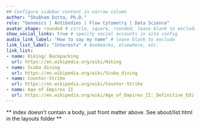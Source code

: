```yaml
---
## Configure sidebar content in narrow column
author: "Shubham Dutta, Ph.D."
role: "Genomics | Antibodies | Flow Cytometry | Data Science"
avatar_shape: rounded # circle, square, rounded, leave blank to exclude
show_social_links: true # specify social accounts in site config
audio_link_label: "How to say my name" # leave blank to exclude
link_list_label: "Interests" # bookmarks, elsewhere, etc.
link_list:
- name: Hiking/ Backpacking
  url: https://en.wikipedia.org/wiki/Hiking
- name: Scuba diving
  url: https://en.wikipedia.org/wiki/Scuba_diving
- name: Counter-Strike
  url: https://en.wikipedia.org/wiki/Counter-Strike
- name: Age of Empires II
  url: https://en.wikipedia.org/wiki/Age_of_Empires_II:_Definitive_Edition
---
```


** index doesn't contain a body, just front matter above.
See about/list.html in the layouts folder **